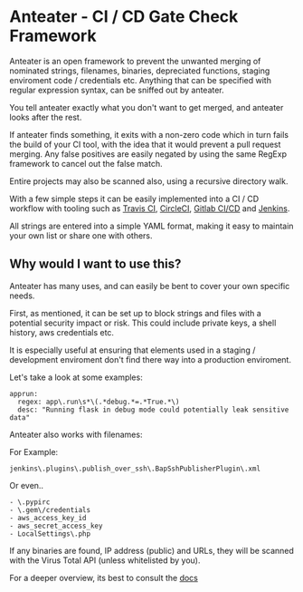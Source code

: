 # Anteater - CI / CD Gate Check Framework

Anteater is an open framework to prevent the unwanted merging of
nominated strings, filenames, binaries, depreciated functions, staging
enviroment code / credentials etc. Anything that can be specified with
regular expression syntax, can be sniffed out by anteater.

You tell anteater exactly what you don't want to get merged, and
anteater looks after the rest.

If anteater finds something, it exits with a non-zero code which in turn
fails the build of your CI tool, with the idea that it would prevent a pull
request merging. Any false positives are easily negated by using the
same RegExp framework to cancel out the false match.

Entire projects may also be scanned also, using a recursive directory
walk.

With a few simple steps it can be easily implemented into a CI / CD
workflow with tooling such as [Travis CI](https://travis-ci.org/),
[CircleCI](https://circleci.com/), [Gitlab CI/CD](https://about.gitlab.com/features/gitlab-ci-cd/)
and [Jenkins](https://jenkins.io/).

All strings are entered into a simple YAML format, making it easy to
maintain your own list or share one with others.

Why would I want to use this?
-----------------------------

Anteater has many uses, and can easily be bent to cover your own
specific needs.

First, as mentioned, it can be set up to block strings and files with a
potential security impact or risk. This could include private keys, a
shell history, aws credentials etc.

It is especially useful at ensuring that elements used in a staging /
development enviroment don't find there way into a production
enviroment.

Let's take a look at some examples:

```
apprun:
  regex: app\.run\s*\(.*debug.*=.*True.*\)
  desc: "Running flask in debug mode could potentially leak sensitive data"
```

Anteater also works with filenames:

For Example:

``jenkins\.plugins\.publish_over_ssh\.BapSshPublisherPlugin\.xml``

Or even..

```
- \.pypirc
- \.gem\/credentials
- aws_access_key_id
- aws_secret_access_key
- LocalSettings\.php
```

If any binaries are found, IP address (public) and URLs, they will be
scanned with the Virus Total API (unless whitelisted by you).

For a deeper overview, its best to consult the [docs](http://anteater.readthedocs.io/en/latest/)

